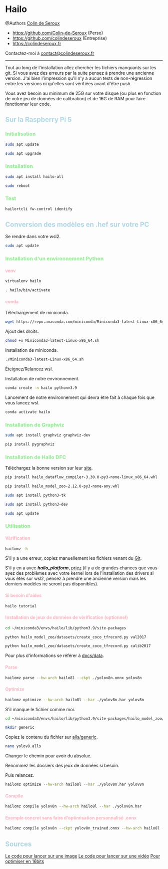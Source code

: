 # Hailo

@Authors [Colin de Seroux](https://colindeseroux.fr)

- https://github.com/Colin-de-Seroux (Perso)
- https://github.com/colindeseroux (Entreprise)
- https://colindeseroux.fr

Contactez-moi à contact@colindeseroux.fr

---

Tout au long de l'installation allez chercher les fichiers manquants sur les git. Si vous avez des erreurs par la suite pensez à prendre une ancienne version. J'ai bien l'impression qu'il n'y a aucun tests de non-régression entre les versions ni qu'elles sont vérifiées avant d'être push.

Vous avez besoin au minimum de 25G sur votre disque (ou plus en fonction de votre jeu de données de calibration) et de 16G de RAM pour faire fonctionner leur code.

## <span style="color:lightblue">Sur la Raspberry Pi 5</span>

### <span style="color:lightgreen">Initialisation</span>

```sh
sudo apt update
```

```sh
sudo apt upgrade
```

### <span style="color:lightgreen">Installation</span>

```sh
sudo apt install hailo-all
```

```sh
sudo reboot
```

### <span style="color:lightgreen">Test</span>

```sh
hailortcli fw-control identify
```

## <span style="color:lightblue">Conversion des modèles en .hef sur votre PC</span>

Se rendre dans votre wsl2.

```sh
sudo apt update
```

### <span style="color:lightgreen">Installation d'un environnement Python</span>

#### <span style="color:lightpink">venv</span>

```sh
virtualenv hailo
```

```sh
. hailo/bin/activate
```

#### <span style="color:lightpink">conda</span>

Téléchargement de miniconda.

```sh
wget https://repo.anaconda.com/miniconda/Miniconda3-latest-Linux-x86_64.sh
```

Ajout des droits.

```sh
chmod +x Miniconda3-latest-Linux-x86_64.sh
```

Installation de miniconda.

```sh
./Miniconda3-latest-Linux-x86_64.sh
```

Éteignez/Relancez wsl.

Installation de notre environnement.

```sh
conda create -n hailo python=3.9
```

Lancement de notre environnement qui devra être fait à chaque fois que vous lancez wsl.

```sh
conda activate hailo
```

### <span style="color:lightgreen">Installation de Graphviz</span>

```sh
sudo apt install graphviz graphviz-dev
```

```sh
pip install pygraphviz
```

### <span style="color:lightgreen">Installation de Hailo DFC</span>

Téléchargez la bonne version sur leur [site](https://hailo.ai/developer-zone/software-downloads/).

```sh
pip install hailo_dataflow_compiler-3.30.0-py3-none-linux_x86_64.whl
```

```sh
pip install hailo_model_zoo-2.12.0-py3-none-any.whl
```

```sh
sudo apt install python3-tk
```

```sh
sudo apt install python3-dev
```

```sh
sudo apt update
```

### <span style="color:lightgreen">Utilisation</span>

#### <span style="color:lightpink">Vérification</span>

```sh
hailomz -h
```

S'il y a une erreur, copiez manuellement les fichiers venant du [Git](https://github.com/hailo-ai/hailo_model_zoo/tree/master/hailo_model_zoo/cfg/cascades).

S'il y en a avec **_hailo_platform_**, [priez](https://hailo.ai/developer-zone/documentation/hailort-v4-20-0/?sp_referrer=drivers/pcie_linux.html) (il y a de grandes chances que vous ayez des problèmes avec votre kernel lors de l'installation des drivers si vous êtes sur wsl2, pensez à prendre une ancienne version mais les derniers modèles ne seront pas disponibles).

#### <span style="color:lightpink">Si besoin d'aides</span>

```sh
hailo tutorial
```

#### <span style="color:lightpink">Installation de jeux de données de vérification (optionnel)</span>

```sh
cd ~/miniconda3/envs/hailo/lib/python3.9/site-packages
```

```sh
python hailo_model_zoo/datasets/create_coco_tfrecord.py val2017
```

```sh
python hailo_model_zoo/datasets/create_coco_tfrecord.py calib2017
```

Pour plus d'informations se référer à [docs/data](https://github.com/hailo-ai/hailo_model_zoo/blob/master/docs/DATA.rst).

#### <span style="color:lightpink">Parse</span>

```sh
hailomz parse --hw-arch hailo8l --ckpt ./yolov8n.onnx yolov8n
```

#### <span style="color:lightpink">Optimize</span>

```sh
hailomz optimize --hw-arch hailo8l --har ./yolov8n.har yolov8n
```

S'il manque le fichier comme moi.

```sh
cd ~/miniconda3/envs/hailo/lib/python3.9/site-packages/hailo_model_zoo/cfg/alls
```

```sh
mkdir generic
```

Copiez le contenu du fichier sur [alls/generic](https://github.com/hailo-ai/hailo_model_zoo/tree/master/hailo_model_zoo/cfg/alls/generic).

```sh
nano yolov8.alls
```

Changer le chemin pour avoir du absolue.

Renommez les dossiers des jeux de données si besoin.

Puis relancez.

```sh
hailomz optimize --hw-arch hailo8l --har ./yolov8n.har yolov8n
```

#### <span style="color:lightpink">Compile</span>

```sh
hailomz compile yolov8n --hw-arch hailo8l --har ./yolov8n.har
```

#### <span style="color:lightpink">Exemple concret sans faire d'optimisation personnalisé .onnx</span>

```sh
hailomz compile yolov8n --ckpt yolov8n_trained.onnx --hw-arch hailo8l --calib-path train/images --classes 7 --performance
```

## <span style="color:lightblue">Sources</span>

[Le code pour lancer sur une image](https://github.com/hailo-ai/Hailo-Application-Code-Examples/tree/main/runtime/python/object_detection)
[Le code pour lancer sur une vidéo](https://github.com/hailo-ai/hailo-rpi5-examples)
[Pour optimiser en 16bits](https://github.com/hailo-ai/Hailo-Application-Code-Examples/blob/main/compilation/16bit_optimization/model-optimization-using-16bit.ipynb)
